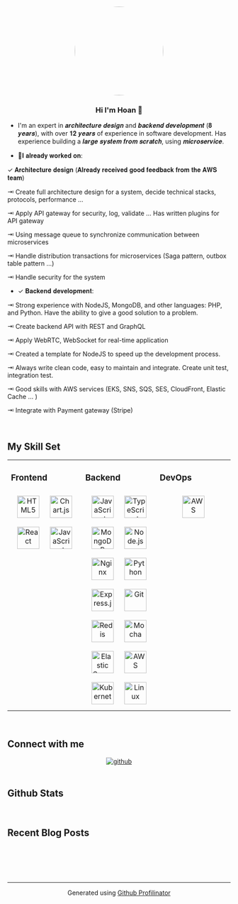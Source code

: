 <div align="center">
<img src="https://avatars.githubusercontent.com/u/1821611?s=400&u=4e77459b143daeeae633e54328cf2283921fd5c3&v=4" style="width: 200px; border-radius: 50% !important;" />
</div>  
  

### <div align="center">Hi I'm Hoan 🤚</div>  
  

- I'm an expert in 𝒂𝒓𝒄𝒉𝒊𝒕𝒆𝒄𝒕𝒖𝒓𝒆 𝒅𝒆𝒔𝒊𝒈𝒏 and 𝒃𝒂𝒄𝒌𝒆𝒏𝒅 𝒅𝒆𝒗𝒆𝒍𝒐𝒑𝒎𝒆𝒏𝒕 (𝟖 𝒚𝒆𝒂𝒓𝒔), with over 𝟏𝟐 𝒚𝒆𝒂𝒓𝒔 of experience in software development.
Has experience building a 𝒍𝒂𝒓𝒈𝒆 𝒔𝒚𝒔𝒕𝒆𝒎 𝒇𝒓𝒐𝒎 𝒔𝒄𝒓𝒂𝒕𝒄𝒉, using 𝒎𝒊𝒄𝒓𝒐𝒔𝒆𝒓𝒗𝒊𝒄𝒆.
  
  

- 🌱𝐈 𝐚𝐥𝐫𝐞𝐚𝐝𝐲 𝐰𝐨𝐫𝐤𝐞𝐝 𝐨𝐧:

✓ 𝐀𝐫𝐜𝐡𝐢𝐭𝐞𝐜𝐭𝐮𝐫𝐞 𝐝𝐞𝐬𝐢𝐠𝐧 (𝐀𝐥𝐫𝐞𝐚𝐝𝐲 𝐫𝐞𝐜𝐞𝐢𝐯𝐞𝐝 𝐠𝐨𝐨𝐝 𝐟𝐞𝐞𝐝𝐛𝐚𝐜𝐤 𝐟𝐫𝐨𝐦 𝐭𝐡𝐞 𝐀𝐖𝐒 𝐭𝐞𝐚𝐦)

⇥ Create full architecture design for a system, decide technical stacks, protocols, performance …

⇥ Apply API gateway for security, log, validate … Has written plugins for API gateway

⇥ Using message queue to synchronize communication between microservices

⇥ Handle distribution transactions for microservices (Saga pattern, outbox table pattern …)

⇥ Handle security for the system  
  

- ✓ 𝐁𝐚𝐜𝐤𝐞𝐧𝐝 𝐝𝐞𝐯𝐞𝐥𝐨𝐩𝐦𝐞𝐧𝐭:

⇥ Strong experience with NodeJS, MongoDB, and other languages: PHP, and Python. Have the ability to give a good solution to a problem.

⇥ Create backend API with REST and GraphQL

⇥ Apply WebRTC, WebSocket for real-time application

⇥ Created a template for NodeJS to speed up the development process.

⇥ Always write clean code, easy to maintain and integrate. Create unit test, integration test.

⇥ Good skills with AWS services (EKS, SNS, SQS, SES, CloudFront, Elastic Cache … )

⇥ Integrate with Payment gateway (Stripe)  
  

<br/>  


## My Skill Set  
<table><tr><td valign="top" width="33%">



### Frontend  
<div align="center">  
<a href="https://en.wikipedia.org/wiki/HTML5" target="_blank"><img style="margin: 10px" src="https://profilinator.rishav.dev/skills-assets/html5-original-wordmark.svg" alt="HTML5" height="50" /></a>  
<a href="https://www.chartjs.org/" target="_blank"><img style="margin: 10px" src="https://profilinator.rishav.dev/skills-assets/logo-title.svg" alt="Chart.js" height="50" /></a>  
<a href="https://reactjs.org/" target="_blank"><img style="margin: 10px" src="https://profilinator.rishav.dev/skills-assets/react-original-wordmark.svg" alt="React" height="50" /></a>  
<a href="https://www.javascript.com/" target="_blank"><img style="margin: 10px" src="https://profilinator.rishav.dev/skills-assets/javascript-original.svg" alt="JavaScript" height="50" /></a>  
</div>

</td><td valign="top" width="33%">



### Backend  
<div align="center">  
<a href="https://www.javascript.com/" target="_blank"><img style="margin: 10px" src="https://profilinator.rishav.dev/skills-assets/javascript-original.svg" alt="JavaScript" height="50" /></a>  
<a href="https://www.typescriptlang.org/" target="_blank"><img style="margin: 10px" src="https://profilinator.rishav.dev/skills-assets/typescript-original.svg" alt="TypeScript" height="50" /></a>  
<a href="https://www.mongodb.com/" target="_blank"><img style="margin: 10px" src="https://profilinator.rishav.dev/skills-assets/mongodb-original-wordmark.svg" alt="MongoDB" height="50" /></a>  
<a href="https://nodejs.org/" target="_blank"><img style="margin: 10px" src="https://profilinator.rishav.dev/skills-assets/nodejs-original-wordmark.svg" alt="Node.js" height="50" /></a>  
<a href="https://www.nginx.com/" target="_blank"><img style="margin: 10px" src="https://profilinator.rishav.dev/skills-assets/nginx-original.svg" alt="Nginx" height="50" /></a>  
<a href="https://www.python.org/" target="_blank"><img style="margin: 10px" src="https://profilinator.rishav.dev/skills-assets/python-original.svg" alt="Python" height="50" /></a>  
<a href="https://expressjs.com/" target="_blank"><img style="margin: 10px" src="https://profilinator.rishav.dev/skills-assets/express-original-wordmark.svg" alt="Express.js" height="50" /></a>  
<a href="https://github.com/" target="_blank"><img style="margin: 10px" src="https://profilinator.rishav.dev/skills-assets/git-scm-icon.svg" alt="Git" height="50" /></a>  
<a href="https://redis.io/" target="_blank"><img style="margin: 10px" src="https://profilinator.rishav.dev/skills-assets/redis-original-wordmark.svg" alt="Redis" height="50" /></a>  
<a href="https://mochajs.org/" target="_blank"><img style="margin: 10px" src="https://profilinator.rishav.dev/skills-assets/mocha.png" alt="Mocha" height="50" /></a>  
<a href="https://www.elastic.co/" target="_blank"><img style="margin: 10px" src="https://profilinator.rishav.dev/skills-assets/elasticsearch.png" alt="Elastic Search" height="50" /></a>  
<a href="https://aws.amazon.com/" target="_blank"><img style="margin: 10px" src="https://profilinator.rishav.dev/skills-assets/amazonwebservices-original-wordmark.svg" alt="AWS" height="50" /></a>  
<a href="https://kubernetes.io/" target="_blank"><img style="margin: 10px" src="https://profilinator.rishav.dev/skills-assets/kubernetes-icon.svg" alt="Kubernetes" height="50" /></a>  
<a href="https://www.linux.org/" target="_blank"><img style="margin: 10px" src="https://profilinator.rishav.dev/skills-assets/linux-original.svg" alt="Linux" height="50" /></a>  
</div>

</td><td valign="top" width="33%">



### DevOps  
<div align="center">  
<a href="https://aws.amazon.com/" target="_blank"><img style="margin: 10px" src="https://profilinator.rishav.dev/skills-assets/amazonwebservices-original-wordmark.svg" alt="AWS" height="50" /></a>  
</div>

</td></tr></table>  

<br/>  


## Connect with me  
<div align="center">
<a href="https://github.com/https://github.com/ho" target="_blank">
<img src=https://img.shields.io/badge/github-%2324292e.svg?&style=for-the-badge&logo=github&logoColor=white alt=github style="margin-bottom: 5px;" />
</a>  
</div>  
  

<br/>  


## Github Stats  
  

<br/>  


## Recent Blog Posts  
  

<br/>  

  

<br/>  

  

<br/>  


<br />

----
<div align="center">Generated using <a href="https://profilinator.rishav.dev/" target="_blank">Github Profilinator</a></div>
